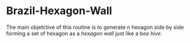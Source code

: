 # Brazil-Hexagon-Wall

The main objetctive of this routine is to generate *n* hexagon side by side forming a set of hexagon as a _hexagon wall_ just like a *bee hive*.
